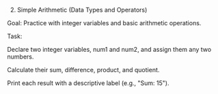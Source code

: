 2. Simple Arithmetic (Data Types and Operators)

Goal: Practice with integer variables and basic arithmetic operations.

Task:

Declare two integer variables, num1 and num2, and assign them any two numbers.

Calculate their sum, difference, product, and quotient.

Print each result with a descriptive label (e.g., "Sum: 15").
